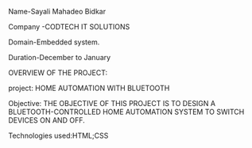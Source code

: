 Name-Sayali Mahadeo Bidkar

Company -CODTECH IT SOLUTIONS

Domain-Embedded system.

Duration-December to January

OVERVIEW OF THE PROJECT:

project: HOME AUTOMATION WITH BLUETOOTH

Objective: THE OBJECTIVE OF THIS PROJECT IS TO  DESIGN A BLUETOOTH-CONTROLLED
HOME AUTOMATION SYSTEM TO SWITCH DEVICES ON AND OFF.

Technologies used:HTML;CSS
